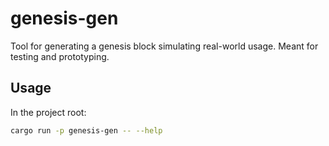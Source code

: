 # genesis-gen

Tool for generating a genesis block simulating real-world usage. Meant for testing and prototyping. 

## Usage

In the project root:

```bash
cargo run -p genesis-gen -- --help
```
